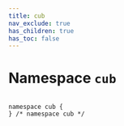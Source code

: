 ```yaml
---
title: cub
nav_exclude: true
has_children: true
has_toc: false
---
```


# Namespace `cub`

<code class="doxybook">
<span>namespace cub {</span>
<span>} /* namespace cub */</span>
</code>

